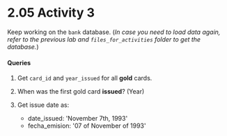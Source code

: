 # 2.05 Activity 3

Keep working on the `bank` database. (_In case you need to load data again, refer to the previous lab and `files_for_activities` folder to get the database._)

#### Queries

1. Get `card_id` and `year_issued` for all **gold** cards.
2. When was the first gold card **issued**? (Year)
3. Get issue date as:

   - date_issued: 'November 7th, 1993'
   - fecha_emision: '07 of November of 1993'
